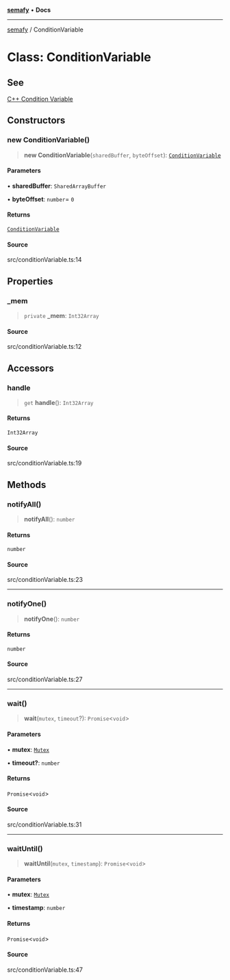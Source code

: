 [**semafy**](../README.md) • **Docs**

***

[semafy](../globals.md) / ConditionVariable

# Class: ConditionVariable

## See

[C++ Condition Variable](https://en.cppreference.com/w/cpp/thread/condition_variable)

## Constructors

### new ConditionVariable()

> **new ConditionVariable**(`sharedBuffer`, `byteOffset`): [`ConditionVariable`](ConditionVariable.md)

#### Parameters

• **sharedBuffer**: `SharedArrayBuffer`

• **byteOffset**: `number`= `0`

#### Returns

[`ConditionVariable`](ConditionVariable.md)

#### Source

src/conditionVariable.ts:14

## Properties

### \_mem

> `private` **\_mem**: `Int32Array`

#### Source

src/conditionVariable.ts:12

## Accessors

### handle

> `get` **handle**(): `Int32Array`

#### Returns

`Int32Array`

#### Source

src/conditionVariable.ts:19

## Methods

### notifyAll()

> **notifyAll**(): `number`

#### Returns

`number`

#### Source

src/conditionVariable.ts:23

***

### notifyOne()

> **notifyOne**(): `number`

#### Returns

`number`

#### Source

src/conditionVariable.ts:27

***

### wait()

> **wait**(`mutex`, `timeout`?): `Promise`\<`void`\>

#### Parameters

• **mutex**: [`Mutex`](Mutex.md)

• **timeout?**: `number`

#### Returns

`Promise`\<`void`\>

#### Source

src/conditionVariable.ts:31

***

### waitUntil()

> **waitUntil**(`mutex`, `timestamp`): `Promise`\<`void`\>

#### Parameters

• **mutex**: [`Mutex`](Mutex.md)

• **timestamp**: `number`

#### Returns

`Promise`\<`void`\>

#### Source

src/conditionVariable.ts:47
